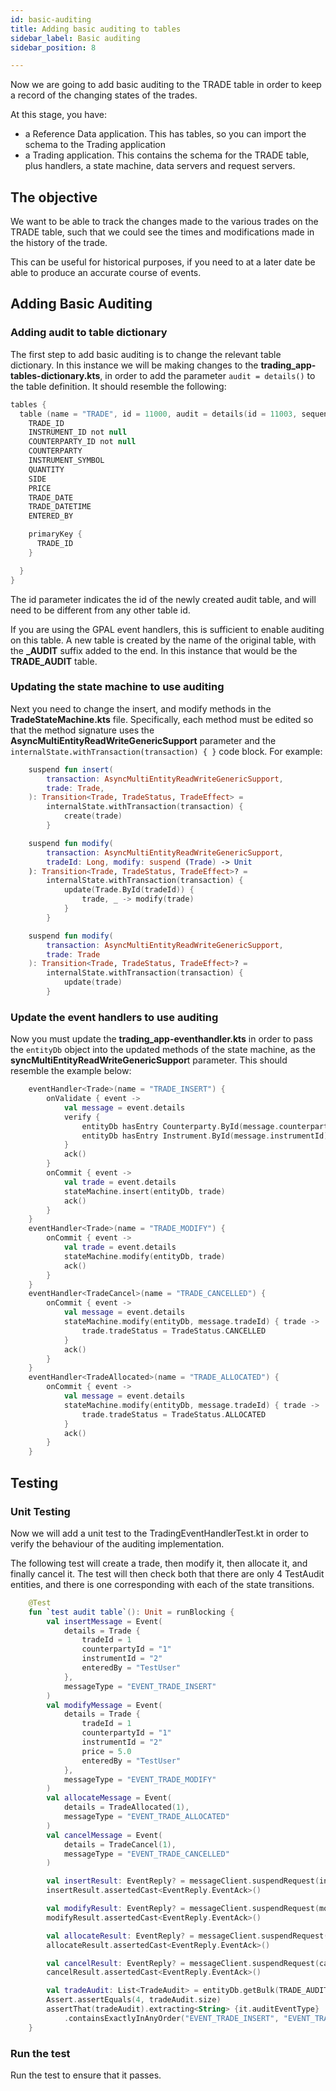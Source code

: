 ```yaml
---
id: basic-auditing
title: Adding basic auditing to tables
sidebar_label: Basic auditing
sidebar_position: 8

---
```

Now we are going to add basic auditing to the TRADE table in order to keep a record of the changing states of the trades.

At this stage, you have:

* a Reference Data application. This has tables, so you can import the schema to the Trading application
* a Trading application. This contains the schema for the TRADE table, plus handlers, a state machine, data servers and request servers.

## The objective

We want to be able to track the changes made to the various trades on the TRADE table, such that we could see the times and modifications made in the history of the trade.

This can be useful for historical purposes, if you need to at a later date be able to produce an accurate course of events.

## Adding Basic Auditing

### Adding audit to table dictionary

The first step to add basic auditing is to change the relevant table dictionary. In this instance we will be making changes to the **trading_app-tables-dictionary.kts**, in order to add the parameter `audit = details()` to the table definition. It should resemble the following:

```kotlin {2}
tables {
  table (name = "TRADE", id = 11000, audit = details(id = 11003, sequence = "TR")) {
    TRADE_ID
    INSTRUMENT_ID not null
    COUNTERPARTY_ID not null
    COUNTERPARTY
    INSTRUMENT_SYMBOL
    QUANTITY
    SIDE
    PRICE
    TRADE_DATE
    TRADE_DATETIME
    ENTERED_BY

    primaryKey {
      TRADE_ID
    }

  }
}
```

The id parameter indicates the id of the newly created audit table, and will need to be different from any other table id.

If you are using the GPAL event handlers, this is sufficient to enable auditing on this table. A new table is created by the name of the original table, with the **_AUDIT** suffix added to the end. In this instance that would be the **TRADE_AUDIT** table.

### Updating the state machine to use auditing

Next you need to change the insert, and modify methods in the **TradeStateMachine.kts** file. Specifically, each method must be edited so that the method signature uses the **AsyncMultiEntityReadWriteGenericSupport** parameter and the `internalState.withTransaction(transaction) { }` code block.  For example:

```kotlin {2,5,10,12,20,23}
    suspend fun insert(
        transaction: AsyncMultiEntityReadWriteGenericSupport,
        trade: Trade,
    ): Transition<Trade, TradeStatus, TradeEffect> =
        internalState.withTransaction(transaction) {
            create(trade)
        }

    suspend fun modify(
        transaction: AsyncMultiEntityReadWriteGenericSupport,
        tradeId: Long, modify: suspend (Trade) -> Unit
    ): Transition<Trade, TradeStatus, TradeEffect>? =
        internalState.withTransaction(transaction) {
            update(Trade.ById(tradeId)) {
                trade, _ -> modify(trade)
            }
        }

    suspend fun modify(
        transaction: AsyncMultiEntityReadWriteGenericSupport,
        trade: Trade
    ): Transition<Trade, TradeStatus, TradeEffect>? =
        internalState.withTransaction(transaction) {
            update(trade)
        }
```

### Update the event handlers to use auditing

Now you must update the **trading_app-eventhandler.kts** in order to pass the `entityDb` object into the updated methods of the state machine, as the **syncMultiEntityReadWriteGenericSuppor**t parameter. This should resemble the example below:

```kotlin {12,19,26,35}
    eventHandler<Trade>(name = "TRADE_INSERT") {
        onValidate { event ->
            val message = event.details
            verify {
                entityDb hasEntry Counterparty.ById(message.counterpartyId)
                entityDb hasEntry Instrument.ById(message.instrumentId)
            }
            ack()
        }
        onCommit { event ->
            val trade = event.details
            stateMachine.insert(entityDb, trade)
            ack()
        }
    }
    eventHandler<Trade>(name = "TRADE_MODIFY") {
        onCommit { event ->
            val trade = event.details
            stateMachine.modify(entityDb, trade)
            ack()
        }
    }
    eventHandler<TradeCancel>(name = "TRADE_CANCELLED") {
        onCommit { event ->
            val message = event.details
            stateMachine.modify(entityDb, message.tradeId) { trade ->
                trade.tradeStatus = TradeStatus.CANCELLED
            }
            ack()
        }
    }
    eventHandler<TradeAllocated>(name = "TRADE_ALLOCATED") {
        onCommit { event ->
            val message = event.details
            stateMachine.modify(entityDb, message.tradeId) { trade ->
                trade.tradeStatus = TradeStatus.ALLOCATED
            }
            ack()
        }
    }
```

## Testing

### Unit Testing

Now we will add a unit test to the TradingEventHandlerTest.kt in order to verify the behaviour of the auditing implementation.

The following test will create a trade, then modify it, then allocate it, and finally cancel it. The test will then check both that there are only 4 TestAudit entities, and there is one corresponding with each of the state transitions.

```kotlin
    @Test
    fun `test audit table`(): Unit = runBlocking {
        val insertMessage = Event(
            details = Trade {
                tradeId = 1
                counterpartyId = "1"
                instrumentId = "2"
                enteredBy = "TestUser"
            },
            messageType = "EVENT_TRADE_INSERT"
        )
        val modifyMessage = Event(
            details = Trade {
                tradeId = 1
                counterpartyId = "1"
                instrumentId = "2"
                price = 5.0
                enteredBy = "TestUser"
            },
            messageType = "EVENT_TRADE_MODIFY"
        )
        val allocateMessage = Event(
            details = TradeAllocated(1),
            messageType = "EVENT_TRADE_ALLOCATED"
        )
        val cancelMessage = Event(
            details = TradeCancel(1),
            messageType = "EVENT_TRADE_CANCELLED"
        )

        val insertResult: EventReply? = messageClient.suspendRequest(insertMessage)
        insertResult.assertedCast<EventReply.EventAck>()

        val modifyResult: EventReply? = messageClient.suspendRequest(modifyMessage)
        modifyResult.assertedCast<EventReply.EventAck>()

        val allocateResult: EventReply? = messageClient.suspendRequest(allocateMessage)
        allocateResult.assertedCast<EventReply.EventAck>()

        val cancelResult: EventReply? = messageClient.suspendRequest(cancelMessage)
        cancelResult.assertedCast<EventReply.EventAck>()

        val tradeAudit: List<TradeAudit> = entityDb.getBulk(TRADE_AUDIT).toList()
        Assert.assertEquals(4, tradeAudit.size)
        assertThat(tradeAudit).extracting<String> {it.auditEventType}
            .containsExactlyInAnyOrder("EVENT_TRADE_INSERT", "EVENT_TRADE_ALLOCATED", "EVENT_TRADE_MODIFY", "EVENT_TRADE_CANCELLED")
    }
```

### Run the test

Run the test to ensure that it passes.